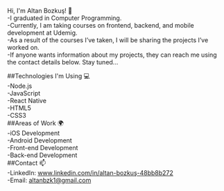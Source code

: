 Hi, I'm Altan Bozkuş! 👋
<br>
-I graduated in Computer Programming.
<br>
-Currently, I am taking courses on frontend, backend, and mobile development at Udemig.
<br>
-As a result of the courses I’ve taken, I will be sharing the projects I’ve worked on.
<br>
-If anyone wants information about my projects, they can reach me using the contact details below. Stay tuned...
<br>

##Technologies I'm Using 💻
<br>
-Node.js
<br>
-JavaScript
<br>
-React Native
<br>
-HTML5
<br>
-CSS3
<br>
##Areas of Work 🌍
<br>
-iOS Development
<br>
-Android Development
<br>
-Front-end Development
<br>
-Back-end Development
<br>
##Contact 📫
<br>
-LinkedIn: www.linkedin.com/in/altan-bozkuş-48bb8b272
<br>
-Email: altanbzk1@gmail.com
